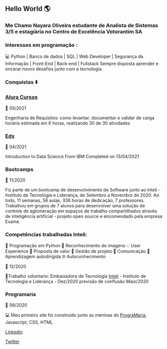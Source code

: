 ## Hello World 🌎

### Me Chamo Nayara Oliveira estudante de Analista de Sistemas 3/5 e estagiária no Centro de Excelência Votorantim SA 
### Interesses em programação :
💻 Python | Banco de dados | SQL | Web Developer | Segurança da Informação | Front-End | Back-end | Fullstack
Sempre disposta aprender e encarar novos desafios junto com a tecnologia.

### Conquistas :arrow_down:
### [Alura Cursos](https://www.alura.com.br/)
🚩 05/2021

Engenharia de Requisitos: como levantar, documentar e validar de carga horária estimada em 6 horas, realizando 30 de 30 atividades

### [Edx](https://www.edx.org/)
🚩 04/2021

Introduction to Data Science
From IBM Completed on 13/04/2021

### Bootcamps
🚩 11/2020

Fiz parte de um bootcamp de desenvolvimento de Software junto ao  Inteli - Instituto de Tecnologia e Liderança, de Setembro a Novembro de 2020. Ao todo, 11 semanas, 56 aulas, 336 horas de dedicação, 7 professores. Trabalhou em grupos de 7 alunos para desenvolver uma solução de controle de aglomeração em espaços de trabalho compartilhados através de inteligência artificial - projeto open source e encomendado pela empresa Exame.
###  Competências trabalhadas Inteli:
🐍 Programação em Python
📝 Reconhecimento de imagens 
💡 User Experience
💼 Proposta de valor
🚀 Gestão de projeto
💬 Comunicação
📖 Aprendizagem autodirigida
🤓 Autoconhecimento

🚩 12/2020

🎈Trabalho voluntario: Embaixadora de Tecnologia [Inteli](https://www.linkedin.com/school/inteli-edu/) - Instituto de Tecnologia e Liderança - Dez/2020 previsão de conflusão Maio/2020

### Programaria
🚩 08/2020

💻 Meu primeiro site foi construido junto as meninas do [PrograMaria](https://www.programaria.org/), Javascript, CSS, HTML


[Linkedin](https://www.linkedin.com/in/naolip/)

[Twitter](https://twitter.com/Marianicksiame1)
